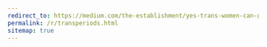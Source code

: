 ```yaml
---
redirect_to: https://medium.com/the-establishment/yes-trans-women-can-get-period-symptoms-e43a43979e8c
permalink: /r/transperiods.html
sitemap: true
---
```

